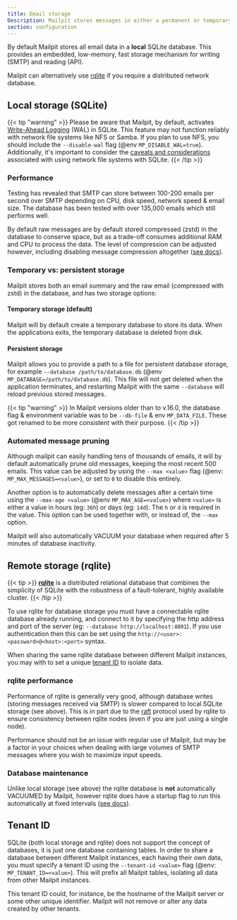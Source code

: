 ```yaml
---
title: Email storage
Description: Mailpit stores messages in either a permanent or temporary SQLite database
section: configuration
---
```


By default Mailpit stores all email data in a **local** SQLite database. This provides an embedded, low-memory, fast storage mechanism for writing (SMTP) and reading (API). 

Mailpit can alternatively use [rqlite](#remote-storage-rqlite) if you require a distributed network database.


## Local storage (SQLite)

{{< tip "warning" >}}
Please be aware that Mailpit, by default, activates [Write-Ahead Logging](https://sqlite.org/wal.html) (WAL) in SQLite.
This feature may not function reliably with network file systems like NFS or Samba.
If you plan to use NFS, you should include the `--disable-wal` flag (@env `MP_DISABLE_WAL=true`).
Additionally, it's important to consider the [caveats and considerations](https://sqlite.org/useovernet.html)
associated with using network file systems with SQLite.
{{< /tip >}}


### Performance

Testing has revealed that SMTP can store between 100-200 emails per second over SMTP depending on CPU, disk speed, network speed & email size.
The database has been tested with over 135,000 emails which still performs well.

By default raw messages are by default stored compressed (zstd) in the database to conserve space, but as a trade-off consumes additional RAM and CPU to process the data.
The level of compression can be adjusted however, including disabling message compression altogether ([see docs](../compression/)).


### Temporary vs: persistent storage

Mailpit stores both an email summary and the raw email (compressed with zstd) in the database, and has two storage options:


#### Temporary storage (default)

Mailpit will by default create a temporary database to store its data. When the applications exits, the temporary database is deleted from disk.


#### Persistent storage

Mailpit allows you to provide a path to a file for persistent database storage, for example `--database /path/to/database.db` (@env `MP_DATABASE=/path/to/database.db`). 
This file will not get deleted when the application terminates, and restarting Mailpit with the same `--database` will reload previous stored messages.

{{< tip "warning" >}}
In Mailpit versions older than to v.16.0, the database flag & environment variable was to be `--db-file` & env `MP_DATA_FILE`. These got renamed to be more consistent with their purpose.
{{< /tip >}}


### Automated message pruning

Although mailpit can easily handling tens of thousands of emails, it will by default automatically prune old messages, keeping the most recent 500 emails. 
This value can be adjusted by using the `--max <value>` flag (@env: `MP_MAX_MESSAGES=<value>`), or set to `0` to disable this entirely.

Another option is to automatically delete messages after a certain time using the `--max-age <value>` (@env `MP_MAX_AGE=<value>`) where `<value>` is either a value in hours (eg: `36h`) or days (eg: `14d`). The `h` or `d` is required in the value.
This option can be used together with, or instead of, the `--max` option.

Mailpit will also automatically VACUUM your database when required after 5 minutes of database inactivity.


## Remote storage (rqlite)

{{< tip >}}
[**rqlite**](https://rqlite.io/) is a distributed relational database that combines the simplicity of SQLite with the robustness of a fault-tolerant, highly available cluster.
{{< /tip >}}

To use rqlite for database storage you must have a connectable rqlite database already running, and connect to it by specifying the http address and port of the server (eg: `--database http://localhost:4001`). If you use authentication then this can be set using the `http://<user>:<password>@<host>:<port>` syntax.

When sharing the same rqlite database between different Mailpit instances, you may with to set a unique [tenant ID](#tenant-id) to isolate data.


### rqlite performance

Performance of rqlite is generally very good, although database writes (storing messages received via SMTP) is slower compared to local SQLite storage (see above). This is in part due to the [raft](https://raft.github.io/) protocol used by rqlite to ensure consistency between rqlite nodes (even if you are just using a single node).

Performance should not be an issue with regular use of Mailpit, but may be a factor in your choices when dealing with large volumes of SMTP messages where you wish to maximize input speeds.


### Database maintenance

Unlike local storage (see above) the rqlite database is **not** automatically VACUUMED by Mailpit, however rqlite does have a startup flag to run this automatically at fixed intervals ([see docs](https://rqlite.io/docs/guides/performance/#vacuum)).


## Tenant ID

SQLite (both local storage and rqlite) does not support the concept of databases, it is just one database containing tables. In order to share a database between different Mailpit instances, each having their own data, you must specify a tenant ID using the `--tenant-id <value>` flag (@env: `MP_TENANT_ID=<value>`). This will prefix all Mailpit tables, isolating all data from other Mailpit instances. 

This tenant ID could, for instance, be the hostname of the Mailpit server or some other unique identifier. Mailpit will not remove or alter any data created by other tenants.
